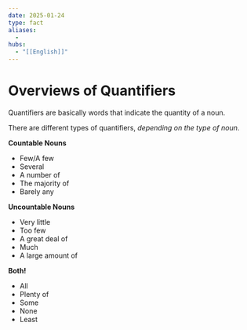 ```yaml
---
date: 2025-01-24
type: fact
aliases:
  -
hubs:
  - "[[English]]"
---
```


# Overviews of Quantifiers

Quantifiers are basically words that indicate the quantity of a noun.

There are different types of quantifiers, _depending on the type of noun_.

**Countable Nouns**

- Few/A few
- Several
- A number of
- The majority of
- Barely any

**Uncountable Nouns**

- Very little
- Too few
- A great deal of
- Much
- A large amount of

**Both!**

- All
- Plenty of
- Some
- None
- Least

